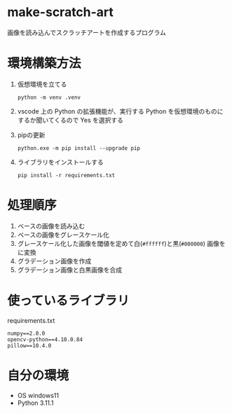 # make-scratch-art

画像を読み込んでスクラッチアートを作成するプログラム

# 環境構築方法

1. 仮想環境を立てる

   ```
   python -m venv .venv
   ```

1. vscode 上の Python の拡張機能が、実行する Python を仮想環境のものにするか聞いてくるので Yes を選択する

1. pipの更新

   ```
   python.exe -m pip install --upgrade pip
   ```

1. ライブラリをインストールする
   ```
   pip install -r requirements.txt
   ```

# 処理順序

1. ベースの画像を読み込む
1. ベースの画像をグレースケール化
1. グレースケール化した画像を閾値を定めて白(`#ffffff`)と黒(`#000000`) 画像をに変換
1. グラデーション画像を作成
1. グラデーション画像と白黒画像を合成

# 使っているライブラリ

requirements.txt

```text
numpy==2.0.0
opencv-python==4.10.0.84
pillow==10.4.0
```

# 自分の環境

- OS
  windows11
- Python
  3.11.1
